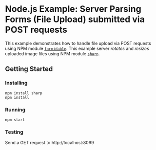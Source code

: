 # Node.js Example: Server Parsing Forms (File Upload) submitted via POST requests
This example demonstrates how to handle file upload via POST requests using NPM module [`formidable`](https://www.npmjs.com/package/formidable).  This example server *rotates* and *resizes* uploaded image files using NPM module [`sharp`](https://www.npmjs.com/package/sharp).

## Getting Started
### Installing
```
npm install sharp
npm install
```
### Running
```
npm start
```
### Testing
Send a GET request to http://localhost:8099
